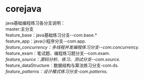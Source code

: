 # corejava
java基础编程练习各分支说明：</br>
  master:主分支</br>
  feature_base：java基础练习分支--com.base.* </br>
  feature_app：java小程序分支--com.app.*</br>
  feature_concurrency：多线程并发编程练习分支--com.concurrency.*</br>
  feature_exam：笔试题、编程练习题分支--com.exam.*</br>
  feature_source：源码分析、练习、测试分支--com.source.*</br>
  feature_dataStructure：数据结构与算法练习分支-com.ds.*</br>
  feature_patterns：设计模式练习分支-com.patterns.*</br>
